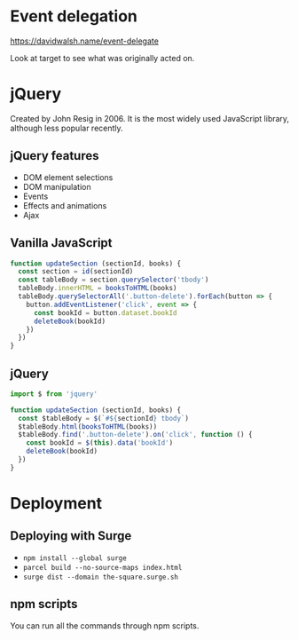 # Event delegation

https://davidwalsh.name/event-delegate

Look at target to see what was originally acted on.

# jQuery

Created by John Resig in 2006. It is the most widely used JavaScript library, although less popular recently.

## jQuery features

* DOM element selections
* DOM manipulation
* Events
* Effects and animations
* Ajax

## Vanilla JavaScript

```js
function updateSection (sectionId, books) {
  const section = id(sectionId)
  const tableBody = section.querySelector('tbody')
  tableBody.innerHTML = booksToHTML(books)
  tableBody.querySelectorAll('.button-delete').forEach(button => {
    button.addEventListener('click', event => {
      const bookId = button.dataset.bookId
      deleteBook(bookId)
    })
  })
}
```

## jQuery

```js
import $ from 'jquery'

function updateSection (sectionId, books) {
  const $tableBody = $(`#${sectionId} tbody`)
  $tableBody.html(booksToHTML(books))
  $tableBody.find('.button-delete').on('click', function () {
    const bookId = $(this).data('bookId')
    deleteBook(bookId)
  })
}
```

# Deployment

## Deploying with Surge

* `npm install --global surge`
* `parcel build --no-source-maps index.html`
* `surge dist --domain the-square.surge.sh`

## npm scripts

You can run all the commands through npm scripts.



